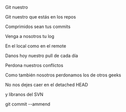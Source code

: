 Git nuestro

Git nuestro que estás en los repos

Comprimidos sean tus commits

Venga a nosotros tu log

En el local como en el remote

Danos hoy nuestro pull de cada día

Perdona nuestros conflictos

Como también nosotros perdonamos los de otros geeks

No nos dejes caer en el detached HEAD

y líbranos del SVN

git commit --ammend